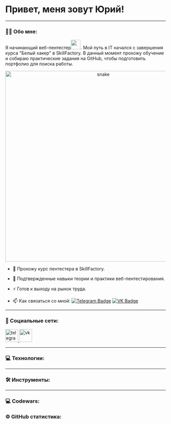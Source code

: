# Привет, меня зовут Юрий!

---

### :man_technologist: Обо мне:

Я начинающий веб-пентестер<img src="https://media.giphy.com/media/WUlplcMpOCEmTGBtBW/giphy.gif" width="30px">. Мой путь в IT начался с завершения курса "Белый хакер" в SkillFactory. В данный момент прохожу обучение и собираю практические задания на GitHub, чтобы подготовить портфолио для поиска работы.

<p align="center">
 <img width="600" src="assets/github-snake.svg" alt="snake"/>
</p>

- :telescope: Прохожу курс пентестера в SkillFactory.

- :seedling: Подтвержденные навыки теории и практики веб-пентестирования.

- :zap: Готов к выходу на рынок труда.

- :mailbox: Как связаться со мной: [![Telegram Badge](https://img.shields.io/badge/-KoTuK_OwO-blue?style=flat&logo=Telegram&logoColor=white)](https://t.me/KoTuK_OwO) [![VK Badge](https://img.shields.io/badge/-KoTuK_OwO-blue?style=flat&logo=VK&logoColor=white)](https://vk.com/kotuk_owo)

---

### 🤝 Социальные сети:

  <div id="badges">
    <a href="https://t.me/KoTuK_OwO" target="_blank">
      <img src="https://img.shields.io/badge/-Telegram-blue?style=flat&logo=Telegram&logoColor=white" width="40" height="40" alt="telegram" />
    </a>
    <a href="https://vk.com/kotuk_owo" target="_blank">
      <img src="https://img.shields.io/badge/-VK-blue?style=flat&logo=VK&logoColor=white" width="40" height="40" alt="vk" />
    </a>
  </div>

---

### 💻 Технологии:

<div>
  <!-- Здесь перечислите технологии, с которыми вы знакомы -->
</div>

---

### 🛠 Инструменты:

<div>
  <!-- Здесь перечислите инструменты и программы, которыми вы пользуетесь -->
</div>

---

### 💻 Codewars:

<!-- Здесь можете вставить значок и информацию о вашем уровне на Codewars -->

### ⚙️ GitHub статистика:

<!-- Здесь вставьте статистику вашего GitHub аккаунта -->
